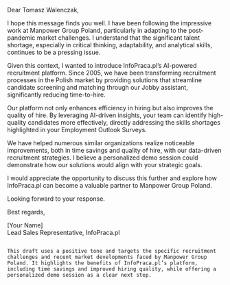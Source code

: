 Dear Tomasz Walenczak,

I hope this message finds you well. I have been following the impressive work at Manpower Group Poland, particularly in adapting to the post-pandemic market challenges. I understand that the significant talent shortage, especially in critical thinking, adaptability, and analytical skills, continues to be a pressing issue.

Given this context, I wanted to introduce InfoPraca.pl’s AI-powered recruitment platform. Since 2005, we have been transforming recruitment processes in the Polish market by providing solutions that streamline candidate screening and matching through our Jobby assistant, significantly reducing time-to-hire.

Our platform not only enhances efficiency in hiring but also improves the quality of hire. By leveraging AI-driven insights, your team can identify high-quality candidates more effectively, directly addressing the skills shortages highlighted in your Employment Outlook Surveys.

We have helped numerous similar organizations realize noticeable improvements, both in time savings and quality of hire, with our data-driven recruitment strategies. I believe a personalized demo session could demonstrate how our solutions would align with your strategic goals.

I would appreciate the opportunity to discuss this further and explore how InfoPraca.pl can become a valuable partner to Manpower Group Poland.

Looking forward to your response.

Best regards,

[Your Name]  
Lead Sales Representative, InfoPraca.pl
```

This draft uses a positive tone and targets the specific recruitment challenges and recent market developments faced by Manpower Group Poland. It highlights the benefits of InfoPraca.pl’s platform, including time savings and improved hiring quality, while offering a personalized demo session as a clear next step.